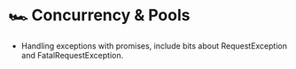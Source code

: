 # 🏎 Concurrency & Pools

* Handling exceptions with promises, include bits about RequestException and FatalRequestException.
